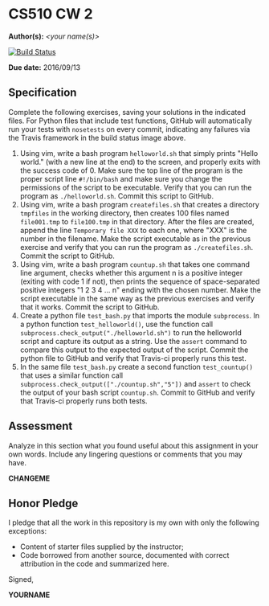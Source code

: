# CS510 CW 2

**Author(s):** _\<your name(s)\>_

[![Build Status](https://travis-ci.org/chapman-cs510-2016f/cw-02-nv-shen.svg?branch=master)](https://travis-ci.org/chapman-cs510-2016f/cw-02-nv-shen)

**Due date:** 2016/09/13

## Specification

Complete the following exercises, saving your solutions in the indicated files. For Python files that include test functions, GitHub will automatically run your tests with ```nosetests``` on every commit, indicating any failures via the Travis framework in the build status image above.

1. Using vim, write a bash program ```helloworld.sh``` that simply prints "Hello world." (with a new line at the end) to the screen, and properly exits with the success code of 0. Make sure the top line of the program is the proper script line ```#!/bin/bash``` and make sure you change the permissions of the script to be executable. Verify that you can run the program as ```./helloworld.sh```. Commit this script to GitHub.
1. Using vim, write a bash program ```createfiles.sh``` that creates a directory ```tmpfiles``` in the working directory, then creates 100 files named ```file001.tmp``` to ```file100.tmp``` in that directory. After the files are created, append the line ```Temporary file XXX``` to each one, where "XXX" is the number in the filename. Make the script executable as in the previous exercise and verify that you can run the program as ```./createfiles.sh```. Commit the script to GitHub.
1. Using vim, write a bash program ```countup.sh``` that takes one command line argument, checks whether this argument n is a positive integer (exiting with code 1 if not), then prints the sequence of space-separated positive integers "1 2 3 4 ... n" ending with the chosen number. Make the script executable in the same way as the previous exercises and verify that it works. Commit the script to GitHub.
1. Create a python file ```test_bash.py``` that imports the module ```subprocess```. In a python function ```test_helloworld()```, use the function call ```subprocess.check_output("./helloworld.sh")``` to run the helloworld script and capture its output as a string. Use the ```assert``` command to compare this output to the expected output of the script. Commit the python file to GitHub and verify that Travis-ci properly runs this test.
1. In the same file ```test_bash.py``` create a second function ```test_countup()``` that uses a similar function call ```subprocess.check_output(["./countup.sh","5"])``` and ```assert``` to check the output of your bash script ```countup.sh```. Commit to GitHub and verify that Travis-ci properly runs both tests.

## Assessment

Analyze in this section what you found useful about this assignment in your own words. Include any lingering questions or comments that you may have.

**CHANGEME**

## Honor Pledge

I pledge that all the work in this repository is my own with only the following exceptions:

* Content of starter files supplied by the instructor;
* Code borrowed from another source, documented with correct attribution in the code and summarized here.

Signed,

**YOURNAME**
